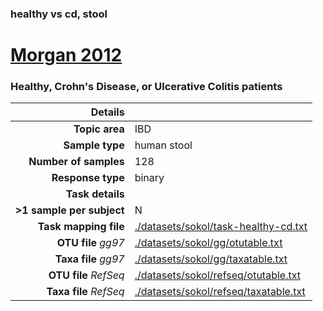 ### healthy vs cd, stool
# [Morgan 2012]( ../docs/sokol.html )
### Healthy, Crohn's Disease, or Ulcerative Colitis patients

| Details                   |                                                           |
| ------------------------: |-----------------------------------------------------------|
| **Topic area**                | IBD                                                |
| **Sample type**               | human stool                                         |
| **Number of samples**         | 128                                         |
| **Response type**             | binary                                           |
| **Task details**              |                                   |
| **>1 sample per subject**     | N                                        |
| **Task mapping file**         | [./datasets/sokol/task-healthy-cd.txt](../datasets/sokol/task-healthy-cd.txt)                                 |
| **OTU file** *gg97*           | [./datasets/sokol/gg/otutable.txt](../datasets/sokol/gg/otutable.txt)                             |
| **Taxa file** *gg97*          | [./datasets/sokol/gg/taxatable.txt](../datasets/sokol/gg/taxatable.txt)                          |
| **OTU file** *RefSeq*         | [./datasets/sokol/refseq/otutable.txt](../datasets/sokol/refseq/otutable.txt)                    |
| **Taxa file** *RefSeq*        | [./datasets/sokol/refseq/taxatable.txt](../datasets/sokol/refseq/taxatable.txt)                  |